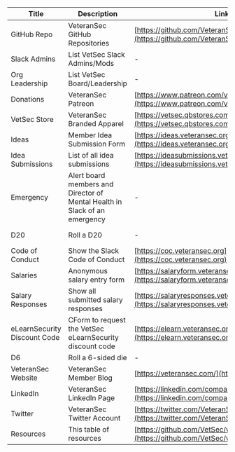 Title | Description | Link | Slackbot
------------ | ------------- | ------------- | -------------
GitHub Repo | VeteranSec GitHub Repositories | [https://github.com/VeteranSec?tab=repositories](https://github.com/VeteranSec?tab=repositories) | !repo
Slack Admins | List VetSec Slack Admins/Mods | - | !admins, !mods
Org Leadership | List VetSec Board/Leadership | - | !board, !leadership
Donations | VeteranSec Patreon | [https://www.patreon.com/vetsec](https://www.patreon.com/vetsec) | !donate
VetSec Store | VeteranSec Branded Apparel | [https://vetsec.qbstores.com](https://vetsec.qbstores.com/) | !store
Ideas | Member Idea Submission Form | [https://ideas.veteransec.org](https://ideas.veteransec.org) | !idea, !ideas
Idea Submissions | List of all idea submissions | [https://ideasubmissions.veteransec.org](https://ideasubmissions.veteransec.org) | ideasubmissions, !ideasubmissions
Emergency | Alert board members and Director of Mental Health in Slack of an emergency | - | !911, !999, !112, !988
D20 | Roll a D20 | - | d20, roll for initiative
Code of Conduct | Show the Slack Code of Conduct | [https://coc.veteransec.org](https://coc.veteransec.org) | !coc, Code of Conduct
Salaries | Anonymous salary entry form | [https://salaryform.veteransec.org](https://salaryform.veteransec.org) | !salaryform, salaryform
Salary Responses | Show all submitted salary responses | [https://salaryresponses.veteransec.org](https://salaryresponses.veteransec.org) | !salaries, !salaryresponses
eLearnSecurity Discount Code | CForm to request the VetSec eLearnSecurity discount code | [https://elearn.veteransec.org](https://elearn.veteransec.org) | !elearnsecurity, !elearn
D6 | Roll a 6-sided die | - | d6
VeteranSec Website | VeteranSec Member Blog | [https://veteransec.com/](https://veteransec.com/) | !blog
LinkedIn | VeteranSec LinkedIn Page | [https://linkedin.com/company/veteransec](https://linkedin.com/company/veteransec) | !linkedin
Twitter | VeteranSec Twitter Account | [https://twitter.com/VeteranSec](https://twitter.com/VeteranSec)  | !twitter
Resources | This table of resources | [https://github.com/VetSec/vetsec_links/tree/master](https://github.com/VetSec/vetsec_links/tree/master) | !resources
